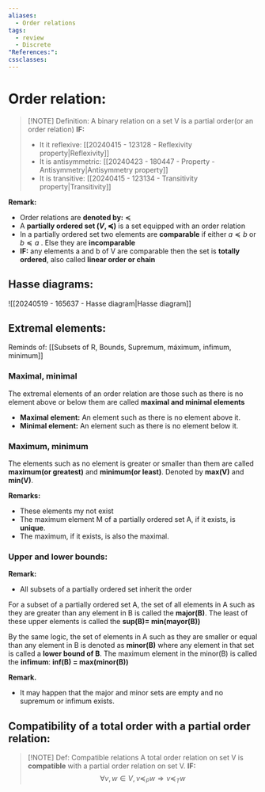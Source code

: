 ```yaml
---
aliases:
  - Order relations
tags:
  - review
  - Discrete
"References:": 
cssclasses:
---
```

# Order relation: 
> [!NOTE] Definition:
> A binary relation on a set V is a partial order(or an order relation) **IF:**
> + It it reflexive:  [[20240415 - 123128 - Reflexivity property|Reflexivity]]
> + It is antisymmetric: [[20240423 - 180447 - Property -Antisymmetry|Antisymmetry property]]
> + It is transitive: [[20240415 - 123134 - Transitivity property|Transitivity]]

**Remark:**
+ Order relations are **denoted by:** $\preceq$ 
+ A **partially ordered set $(V,\preceq)$** is a set equipped with an order relation
+ In a partially ordered set two elements are **comparable** if either $a \preceq b$ or $b\preceq a$ . Else they are **incomparable**
+ **IF:** any elements a and b of V are comparable then the set is **totally ordered**, also called **linear order or chain**
## Hasse diagrams: 
![[20240519 - 165637 - Hasse diagram|Hasse diagram]]

## Extremal elements: 
Reminds of: [[Subsets of  R, Bounds, Supremum, máximum, infimum, minimum]]
### Maximal, minimal
The extremal elements of an order relation are those such as there is no element above or below them are called **maximal and minimal elements** 
+ **Maximal element:** An element such as there is no element above it. 
+ **Minimal element:** An element such as there is no element below it. 

### Maximum, minimum
The elements such as no element is greater or smaller than them are called **maximum(or greatest)** and **minimum(or least)**. Denoted by **max(V)** and **min(V)**. 


**Remarks:**
+ These elements my not exist
+ The maximum element M of a partially ordered set A, if it exists, is **unique**. 
+ The maximum, if it exists, is also the maximal.

### Upper and lower bounds: 

**Remark:**
+ All subsets of a partially ordered set inherit the order

For a subset of a partially ordered set A, the set of all elements in A such as they are greater than any element in B is called the **major(B)**. The least of these upper elements is called the **sup(B)= min(mayor(B))**

By the same logic, the set of elements in A such as they are smaller or equal than any element in B is denoted as  **minor(B)** where any element in that set is called a **lower bound of B**. The maximum element in the minor(B) is called the **infimum**: **inf(B) = max(minor(B))**

**Remark.**
+ It may happen that the major and minor sets are empty and no supremum or infimum exists. 

## Compatibility of a total order with a partial order relation: 


> [!NOTE] Def: Compatible relations 
> A total order relation on set V is **compatible** with a partial order relation on set V. 
> **IF:** 
> $$
> \forall v, w \in V, v\preceq_P w \Rightarrow v \preceq_T w
> $$


